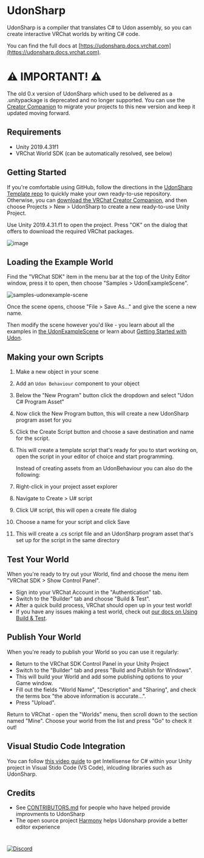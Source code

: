 # UdonSharp

UdonSharp is a compiler that translates C# to Udon assembly, so you can create interactive VRChat worlds by writing C# code.

You can find the full docs at [https://udonsharp.docs.vrchat.com](https://udonsharp.docs.vrchat.com).

# :warning: IMPORTANT! :warning:
The old 0.x version of UdonSharp which used to be delivered as a .unitypackage is deprecated and no longer supported. You can use the [Creator Companion](https://vcc.docs.vrchat.com/) to migrate your projects to this new version and keep it updated moving forward.

## Requirements
- Unity 2019.4.31f1
- VRChat World SDK (can be automatically resolved, see below)

## Getting Started

If you're comfortable using GitHub, follow the directions in the [UdonSharp Template repo](https://github.com/vrchat-community/template-udonsharp) to quickly make your own ready-to-use repository.
Otherwise, you can [download the VRChat Creator Companion](https://vrchat.com/home/download), and then choose Projects > New > UdonSharp to create a new ready-to-use Unity Project.

Use Unity 2019.4.31.f1 to open the project. Press "OK" on the dialog that offers to download the required VRChat packages.

![image](https://user-images.githubusercontent.com/737888/185468226-33492169-c1f5-4b27-b5c4-83febb5e6e66.png)


## Loading the Example World

Find the "VRChat SDK" item in the menu bar at the top of the Unity Editor window, press it to open, then choose "Samples > UdonExampleScene".

![samples-udonexample-scene](https://user-images.githubusercontent.com/737888/186485286-2758cec3-ec89-4598-a451-9fa12fa27616.png)

Once the scene opens, choose "File > Save As..." and give the scene a new name.

Then modify the scene however you'd like - you learn about all the examples in [the UdonExampleScene](https://docs.vrchat.com/docs/udon-example-scene) or learn about [Getting Started with Udon](https://docs.vrchat.com/docs/getting-started-with-udon).

## Making your own Scripts

1. Make a new object in your scene
2. Add an `Udon Behaviour` component to your object
3. Below the "New Program" button click the dropdown and select "Udon C# Program Asset"
4. Now click the New Program button, this will create a new UdonSharp program asset for you
5. Click the Create Script button and choose a save destination and name for the script.
6. This will create a template script that's ready for you to start working on, open the script in your editor of choice and start programming.


   Instead of creating assets from an UdonBehaviour you can also do the following:
1. Right-click in your project asset explorer
2. Navigate to Create > U# script 
3. Click U# script, this will open a create file dialog
4. Choose a name for your script and click Save
5. This will create a .cs script file and an UdonSharp program asset that's set up for the script in the same directory

## Test Your World
When you're ready to try out your World, find and choose the menu item "VRChat SDK > Show Control Panel".
* Sign into your VRChat Account in the "Authentication" tab.
* Switch to the "Builder" tab and choose "Build & Test".
* After a quick build process, VRChat should open up in your test world!
* If you have any issues making a test world, check out [our docs on Using Build & Test](https://docs.vrchat.com/docs/using-build-test).

## Publish Your World

When you're ready to publish your World so you can use it regularly:
* Return to the VRChat SDK Control Panel in your Unity Project
* Switch to the "Builder" tab and press "Build and Publish for Windows".
* This will build your World and add some publishing options to your Game window.
* Fill out the fields "World Name", "Description" and "Sharing", and check the terms box "the above information is accurate...".
* Press "Upload".

Return to VRChat - open the "Worlds" menu, then scroll down to the section named "Mine". Choose your world from the list and press "Go" to check it out!

## Visual Studio Code Integration

You can follow [this video guide](https://www.youtube.com/watch?v=ihVAKiJdd40) to get Intellisense for C# within your Unity project in Visual Stido Code (VS Code), inlcuding libraries such as UdonSharp.
  
## Credits

- See [CONTRIBUTORS.md](https://github.com/vrchat-community/UdonSharp/blob/master/CONTRIBUTORS.md) for people who have helped provide improvments to UdonSharp
- The open source project [Harmony](https://github.com/pardeike/Harmony) helps Udonsharp provide a better editor experience

# 
[![Discord](https://img.shields.io/badge/Discord-Merlin%27s%20Discord%20Server-blueviolet?logo=discord)](https://discord.gg/Ub2n8ZA)
